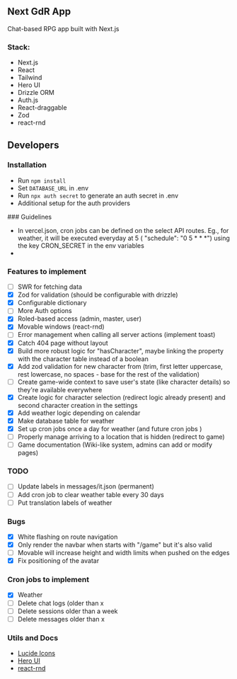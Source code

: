 ## Next GdR App

Chat-based RPG app built with Next.js

### Stack:

- Next.js
- React
- Tailwind
- Hero UI
- Drizzle ORM
- Auth.js
- React-draggable
- Zod
- react-rnd

## Developers

### Installation

- Run `npm install`
- Set `DATABASE_URL` in .env
- Run `npx auth secret` to generate an auth secret in .env
- Additional setup for the auth providers

### Guidelines

- In vercel.json, cron jobs can be defined on the select API routes. Eg., for weather, it will be executed everyday at 5 ( "schedule": "0 5 \* \* \*") using the key CRON_SECRET in the env variables
-

### Features to implement

- [ ] SWR for fetching data
- [x] Zod for validation (should be configurable with drizzle)
- [x] Configurable dictionary
- [ ] More Auth options
- [x] Roled-based access (admin, master, user)
- [x] Movable windows (react-rnd)
- [ ] Error management when calling all server actions (implement toast)
- [x] Catch 404 page without layout
- [x] Build more robust logic for "hasCharacter", maybe linking the property with the character table instead of a boolean
- [x] Add zod validation for new character from (trim, first letter uppercase, rest lowercase, no spaces - base for the rest of the validation)
- [ ] Create game-wide context to save user's state (like character details) so they're available everywhere
- [x] Create logic for character selection (redirect logic already present) and second character creation in the settings
- [x] Add weather logic depending on calendar
- [x] Make database table for weather
- [x] Set up cron jobs once a day for weather (and future cron jobs )
- [ ] Properly manage arriving to a location that is hidden (redirect to game)
- [ ] Game documentation (Wiki-like system, admins can add or modify pages)

### TODO

- [ ] Update labels in messages/it.json (permanent)
- [ ] Add cron job to clear weather table every 30 days
- [ ] Put translation labels of weather

### Bugs

- [x] White flashing on route navigation
- [x] Only render the navbar when starts with "/game" but it's also valid
- [ ] Movable will increase height and width limits when pushed on the edges
- [x] Fix positioning of the avatar

### Cron jobs to implement
- [x] Weather
- [ ] Delete chat logs (older than x
- [ ] Delete sessions older than a week
- [ ] Delete messages older than x

### Utils and Docs

- [Lucide Icons](https://lucide.dev/icons/)
- [Hero UI](https://www.heroui.com/)
- [react-rnd](https://github.com/bokuweb/react-rnd)
